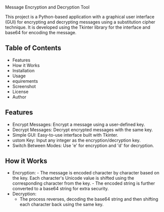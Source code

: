 Message Encryption and Decryption Tool

This project is a Python-based application with a graphical user interface (GUI) for encrypting and decrypting messages using a substitution cipher technique. It is developed using the Tkinter library for the interface and base64 for encoding the message.
## Table of Contents

- Features
- How it Works
- Installation
-  Usage
-  equirements
- Screenshot
- License
- Author

## Features

  - Encrypt Messages: Encrypt a message using a user-defined key.
  - Decrypt Messages: Decrypt encrypted messages with the same key.
  - Simple GUI: Easy-to-use interface built with Tkinter.
  - ustom Key: Input any integer as the encryption/decryption key.
  - Switch Between Modes: Use 'e' for encryption and 'd' for decryption.

## How it Works

 - Encryption:
        - The message is encoded character by character based on the key. Each character's Unicode value is shifted using the corresponding character from the key.
       -  The encoded string is further converted to a base64 string for extra security.
  -  Decryption:
       -  The process reverses, decoding the base64 string and then shifting each character back using the same key.
